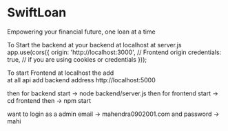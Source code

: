 # SwiftLoan
Empowering your financial future, one loan at a time


To Start the backend at your backend at localhost at server.js 
app.use(cors({
     origin: 'http://localhost:3000', // Frontend origin
     credentials: true, // if you are using cookies or credentials
   }));

To start Frontend at localhost the add  
at all api add backend address http://localhost:5000

then for backend start  -> node backend/server.js
then for frontend start ->  cd frontend then -> npm start


want to login as a admin email -> mahendra0902001.com and password -> mahi

                            


